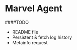 Marvel Agent
============

####TODO
- README file
- Persistent & fetch log history
- Metainfo request